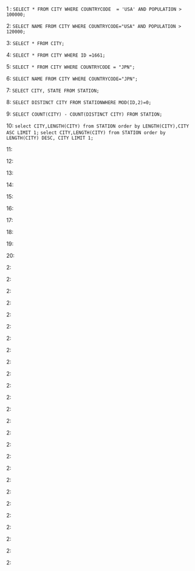 1 : ```SELECT * FROM CITY WHERE COUNTRYCODE  = 'USA' AND POPULATION > 100000;```

2: ```SELECT NAME FROM CITY WHERE COUNTRYCODE="USA" AND POPULATION > 120000;```

3: ```SELECT * FROM CITY;```

4: ```SELECT * FROM CITY WHERE ID =1661;```

5: ```SELECT * FROM CITY WHERE COUNTRYCODE = "JPN";```

6: ```SELECT NAME FROM CITY WHERE COUNTRYCODE="JPN";```

7: ```SELECT CITY, STATE FROM STATION;```

8: ```SELECT DISTINCT CITY FROM STATIONWHERE MOD(ID,2)=0;```

9: ```SELECT COUNT(CITY) - COUNT(DISTINCT CITY) FROM STATION;```

10: ```select CITY,LENGTH(CITY) from STATION order by LENGTH(CITY),CITY ASC LIMIT 1;```
    ```select CITY,LENGTH(CITY) from STATION order by LENGTH(CITY) DESC, CITY LIMIT 1;```

11: ``` ```

12: ``` ```

13: ``` ```

14: ``` ```

15: ``` ```

16: ``` ```

17: ``` ```

18: ``` ```

19: ``` ```

20: ``` ```

2: ``` ```

2: ``` ```

2: ``` ```

2: ``` ```

2: ``` ```

2: ``` ```

2: ``` ```

2: ``` ```

2: ``` ```

2: ``` ```

2: ``` ```

2: ``` ```

2: ``` ```

2: ``` ```

2: ``` ```

2: ``` ```

2: ``` ```

2: ``` ```

2: ``` ```

2: ``` ```

2: ``` ```

2: ``` ```

2: ``` ```

2: ``` ```

2: ``` ```

2: ``` ```
